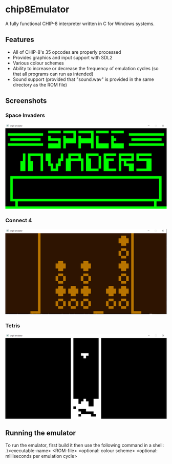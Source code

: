 # chip8Emulator
A fully functional CHIP-8 interpreter written in C for Windows systems.

## Features
* All of CHIP-8's 35 opcodes are properly processed
* Provides graphics and input support with SDL2
* Various colour schemes
* Ability to increase or decrease the frequency of emulation cycles (so that all programs can run as intended)
* Sound support (provided that "sound.wav" is provided in the same directory as the ROM file)

## Screenshots
### Space Invaders<br />
![Space Invaders](screenshots/spaceinvaders.PNG)

### Connect 4<br />
![Connect 4](screenshots/connect4.PNG)

### Tetris<br />
![Tetris](screenshots/tetris.png)

## Running the emulator
To run the emulator, first build it then use the following command in a shell: .\\\<executable-name> \<ROM-file> <optional: colour scheme> <optional: milliseconds per emulation cycle>

